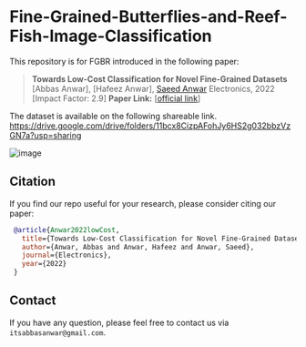 # Fine-Grained-Butterflies-and-Reef-Fish-Image-Classification
This repository is for FGBR introduced in the following paper:  
> **Towards Low-Cost Classification for Novel Fine-Grained Datasets**  
> [Abbas Anwar], [Hafeez Anwar], [Saeed Anwar](https://saeed-anwar.github.io/) 
> Electronics, 2022 [Impact Factor: 2.9]
**Paper Link:** [[official link](https://www.mdpi.com/2079-9292/11/17/2701)]
>
 
The dataset is available on the following shareable link. 
https://drive.google.com/drive/folders/11bcx8CizpAFohJy6HS2g032bbzVzGN7a?usp=sharing 


![image](https://user-images.githubusercontent.com/109077603/181914240-544287b0-7831-49da-a9c4-7be3c0d3b0e1.png)

## Citation

   If you find our repo useful for your research, please consider citing our paper:

   ```bibtex
    @article{Anwar2022lowCost,
      title={Towards Low-Cost Classification for Novel Fine-Grained Datasets},
      author={Anwar, Abbas and Anwar, Hafeez and Anwar, Saeed},
      journal={Electronics},
      year={2022}
    }
   ```
## Contact

If you have any question, please feel free to contact us via `itsabbasanwar@gmail.com`.
